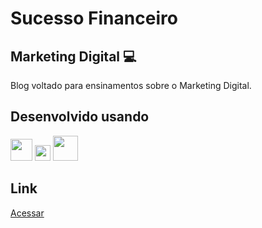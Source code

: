 # Sucesso Financeiro

## Marketing Digital 💻
Blog voltado para ensinamentos sobre o Marketing Digital.
<br />

 
## Desenvolvido usando
 
<div>


<img width="35px" src="https://upload.wikimedia.org/wikipedia/commons/thumb/6/61/HTML5_logo_and_wordmark.svg/640px-HTML5_logo_and_wordmark.svg.png" />
<img width="25px" src="https://upload.wikimedia.org/wikipedia/commons/thumb/d/d5/CSS3_logo_and_wordmark.svg/726px-CSS3_logo_and_wordmark.svg.png" />
<img width="40px" src="https://upload.wikimedia.org/wikipedia/commons/thumb/b/b2/Bootstrap_logo.svg/1280px-Bootstrap_logo.svg.png" />

</div>

## Link
<a href="https://www.sucessofinanceiro.blog.br/">Acessar</a>

